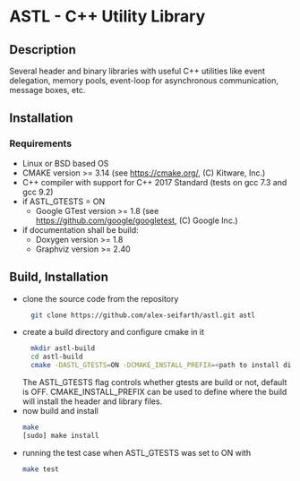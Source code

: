 # ASTL - C++ Utility Library

## Description
Several header and binary libraries with useful C++ utilities like event delegation,  memory pools, event-loop for 
asynchronous communication, message boxes, etc.

## Installation
### Requirements
- Linux or BSD based OS 
- CMAKE version >= 3.14 (see https://cmake.org/, (C) Kitware, Inc.)
- C++ compiler with support for C++ 2017 Standard (tests on gcc 7.3 and gcc 9.2)
- if ASTL_GTESTS = ON
    -  Google GTest version >= 1.8 (see https://github.com/google/googletest, (C) Google Inc.)
- if documentation shall be build:
    - Doxygen version >= 1.8
    - Graphviz version >= 2.40
    
## Build, Installation
- clone the source code from the repository
  ```bash 
    git clone https://github.com/alex-seifarth/astl.git astl
  ```
- create a build directory and configure cmake in it
  ```bash
    mkdir astl-build
    cd astl-build
    cmake -DASTL_GTESTS=ON -DCMAKE_INSTALL_PREFIX=<path to install dir> ../astl
  ```
  The ASTL_GTESTS flag controls whether gtests are build or not, default is OFF. 
  CMAKE_INSTALL_PREFIX can be used to define where the build will install the header and library files.
- now build and install
  ```bash 
  make 
  [sudo] make install
  ```
- running the test case when ASTL_GTESTS was set to ON with
  ```bash
  make test
  ```  
  
  
  
  
